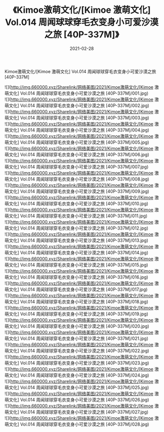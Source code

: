 ﻿---
layout: post
title:  《Kimoe激萌文化/[Kimoe 激萌文化] Vol.014 周闻球球穿毛衣变身小可爱沙漠之旅 [40P-337M]》
date:   2021-02-28
img: http://img.660000.xyz/Sharelink/网络美图/2021/Kimoe激萌文化/[Kimoe 激萌文化] Vol.014 周闻球球穿毛衣变身小可爱沙漠之旅 [40P-337M]/000.jpg
categories: [美女, 清纯, 唯美]
---

Kimoe激萌文化/[Kimoe 激萌文化] Vol.014 周闻球球穿毛衣变身小可爱沙漠之旅 [40P-337M]

 ![](http://img.660000.xyz/Sharelink/网络美图/2021/Kimoe激萌文化/[Kimoe 激萌文化] Vol.014 周闻球球穿毛衣变身小可爱沙漠之旅 [40P-337M]/001.jpg) <br>![](http://img.660000.xyz/Sharelink/网络美图/2021/Kimoe激萌文化/[Kimoe 激萌文化] Vol.014 周闻球球穿毛衣变身小可爱沙漠之旅 [40P-337M]/002.jpg) <br>![](http://img.660000.xyz/Sharelink/网络美图/2021/Kimoe激萌文化/[Kimoe 激萌文化] Vol.014 周闻球球穿毛衣变身小可爱沙漠之旅 [40P-337M]/003.jpg) <br>![](http://img.660000.xyz/Sharelink/网络美图/2021/Kimoe激萌文化/[Kimoe 激萌文化] Vol.014 周闻球球穿毛衣变身小可爱沙漠之旅 [40P-337M]/004.jpg) <br>![](http://img.660000.xyz/Sharelink/网络美图/2021/Kimoe激萌文化/[Kimoe 激萌文化] Vol.014 周闻球球穿毛衣变身小可爱沙漠之旅 [40P-337M]/005.jpg) <br>![](http://img.660000.xyz/Sharelink/网络美图/2021/Kimoe激萌文化/[Kimoe 激萌文化] Vol.014 周闻球球穿毛衣变身小可爱沙漠之旅 [40P-337M]/006.jpg) <br>![](http://img.660000.xyz/Sharelink/网络美图/2021/Kimoe激萌文化/[Kimoe 激萌文化] Vol.014 周闻球球穿毛衣变身小可爱沙漠之旅 [40P-337M]/007.jpg) <br>![](http://img.660000.xyz/Sharelink/网络美图/2021/Kimoe激萌文化/[Kimoe 激萌文化] Vol.014 周闻球球穿毛衣变身小可爱沙漠之旅 [40P-337M]/008.jpg) <br>![](http://img.660000.xyz/Sharelink/网络美图/2021/Kimoe激萌文化/[Kimoe 激萌文化] Vol.014 周闻球球穿毛衣变身小可爱沙漠之旅 [40P-337M]/009.jpg) <br>![](http://img.660000.xyz/Sharelink/网络美图/2021/Kimoe激萌文化/[Kimoe 激萌文化] Vol.014 周闻球球穿毛衣变身小可爱沙漠之旅 [40P-337M]/010.jpg) <br>![](http://img.660000.xyz/Sharelink/网络美图/2021/Kimoe激萌文化/[Kimoe 激萌文化] Vol.014 周闻球球穿毛衣变身小可爱沙漠之旅 [40P-337M]/011.jpg) <br>![](http://img.660000.xyz/Sharelink/网络美图/2021/Kimoe激萌文化/[Kimoe 激萌文化] Vol.014 周闻球球穿毛衣变身小可爱沙漠之旅 [40P-337M]/012.jpg) <br>![](http://img.660000.xyz/Sharelink/网络美图/2021/Kimoe激萌文化/[Kimoe 激萌文化] Vol.014 周闻球球穿毛衣变身小可爱沙漠之旅 [40P-337M]/013.jpg) <br>![](http://img.660000.xyz/Sharelink/网络美图/2021/Kimoe激萌文化/[Kimoe 激萌文化] Vol.014 周闻球球穿毛衣变身小可爱沙漠之旅 [40P-337M]/014.jpg) <br>![](http://img.660000.xyz/Sharelink/网络美图/2021/Kimoe激萌文化/[Kimoe 激萌文化] Vol.014 周闻球球穿毛衣变身小可爱沙漠之旅 [40P-337M]/015.jpg) <br>![](http://img.660000.xyz/Sharelink/网络美图/2021/Kimoe激萌文化/[Kimoe 激萌文化] Vol.014 周闻球球穿毛衣变身小可爱沙漠之旅 [40P-337M]/016.jpg) <br>![](http://img.660000.xyz/Sharelink/网络美图/2021/Kimoe激萌文化/[Kimoe 激萌文化] Vol.014 周闻球球穿毛衣变身小可爱沙漠之旅 [40P-337M]/017.jpg) <br>![](http://img.660000.xyz/Sharelink/网络美图/2021/Kimoe激萌文化/[Kimoe 激萌文化] Vol.014 周闻球球穿毛衣变身小可爱沙漠之旅 [40P-337M]/018.jpg) <br>![](http://img.660000.xyz/Sharelink/网络美图/2021/Kimoe激萌文化/[Kimoe 激萌文化] Vol.014 周闻球球穿毛衣变身小可爱沙漠之旅 [40P-337M]/019.jpg) <br>![](http://img.660000.xyz/Sharelink/网络美图/2021/Kimoe激萌文化/[Kimoe 激萌文化] Vol.014 周闻球球穿毛衣变身小可爱沙漠之旅 [40P-337M]/020.jpg) <br>![](http://img.660000.xyz/Sharelink/网络美图/2021/Kimoe激萌文化/[Kimoe 激萌文化] Vol.014 周闻球球穿毛衣变身小可爱沙漠之旅 [40P-337M]/021.jpg) <br>![](http://img.660000.xyz/Sharelink/网络美图/2021/Kimoe激萌文化/[Kimoe 激萌文化] Vol.014 周闻球球穿毛衣变身小可爱沙漠之旅 [40P-337M]/022.jpg) <br>![](http://img.660000.xyz/Sharelink/网络美图/2021/Kimoe激萌文化/[Kimoe 激萌文化] Vol.014 周闻球球穿毛衣变身小可爱沙漠之旅 [40P-337M]/023.jpg) <br>![](http://img.660000.xyz/Sharelink/网络美图/2021/Kimoe激萌文化/[Kimoe 激萌文化] Vol.014 周闻球球穿毛衣变身小可爱沙漠之旅 [40P-337M]/024.jpg) <br>![](http://img.660000.xyz/Sharelink/网络美图/2021/Kimoe激萌文化/[Kimoe 激萌文化] Vol.014 周闻球球穿毛衣变身小可爱沙漠之旅 [40P-337M]/025.jpg) <br>![](http://img.660000.xyz/Sharelink/网络美图/2021/Kimoe激萌文化/[Kimoe 激萌文化] Vol.014 周闻球球穿毛衣变身小可爱沙漠之旅 [40P-337M]/026.jpg) <br>![](http://img.660000.xyz/Sharelink/网络美图/2021/Kimoe激萌文化/[Kimoe 激萌文化] Vol.014 周闻球球穿毛衣变身小可爱沙漠之旅 [40P-337M]/027.jpg) <br>![](http://img.660000.xyz/Sharelink/网络美图/2021/Kimoe激萌文化/[Kimoe 激萌文化] Vol.014 周闻球球穿毛衣变身小可爱沙漠之旅 [40P-337M]/028.jpg) <br>